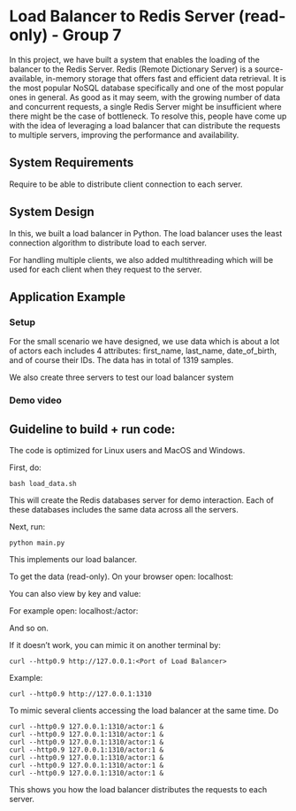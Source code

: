 # Load Balancer to Redis Server (read-only) - Group 7

In this project, we have built a system that enables the loading of
the balancer to the Redis Server. Redis (Remote Dictionary Server) is a
source-available, in-memory storage that offers fast and efficient
data retrieval. It is the most popular NoSQL database specifically
and one of the most popular ones in general. As good as it may seem,
with the growing number of data and concurrent requests, a single
Redis Server might be insufficient where there might be the case of
bottleneck. To resolve this, people have come up with the idea of
leveraging a load balancer that can distribute the requests to multiple
servers, improving the performance and availability.

## System Requirements

Require to be able to distribute client connection to each server. 

## System Design

In this, we built a load balancer in Python. The load balancer 
uses the least connection algorithm to distribute load to each server.

For handling multiple clients, we also added multithreading which 
will be used for each client when they request to the server.

## Application Example

### Setup
For the small scenario we have designed, we use data which is 
about a lot of actors each includes 4 attributes: first_name, 
last_name, date_of_birth, and of course their IDs. The data has 
in total of 1319 samples.

We also create three servers to test our load balancer system

### Demo video

## Guideline to build + run code:
The code is optimized for Linux users and MacOS and Windows.

First, do: 
```shell
bash load_data.sh
```
This will create the Redis databases server for demo interaction. 
Each of these databases includes the same data across all the servers.

Next, run:
```shell
python main.py
```

This implements our load balancer.

To get the data (read-only). On your browser open: localhost:<Port of Load Balancer>

You can also view by key and value:

For example open: localhost:<Port of Load Balancer>/actor:

And so on.

If it doesn’t work, you can mimic it on another terminal by:
```shell
curl --http0.9 http://127.0.0.1:<Port of Load Balancer>
```

Example:

```shell
curl --http0.9 http://127.0.0.1:1310
```

To mimic several clients accessing the load balancer at the same time. Do
```shell
curl --http0.9 127.0.0.1:1310/actor:1 &
curl --http0.9 127.0.0.1:1310/actor:1 &
curl --http0.9 127.0.0.1:1310/actor:1 &
curl --http0.9 127.0.0.1:1310/actor:1 &
curl --http0.9 127.0.0.1:1310/actor:1 &
curl --http0.9 127.0.0.1:1310/actor:1 &
curl --http0.9 127.0.0.1:1310/actor:1 &
```

This shows you how the load balancer distributes the requests to each server.
